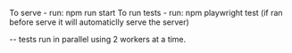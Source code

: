 To serve - run: npm run start
To run tests - run: npm playwright test (if ran before serve it will automaticlly serve the server)


-- tests run in parallel using 2 workers at a time.
